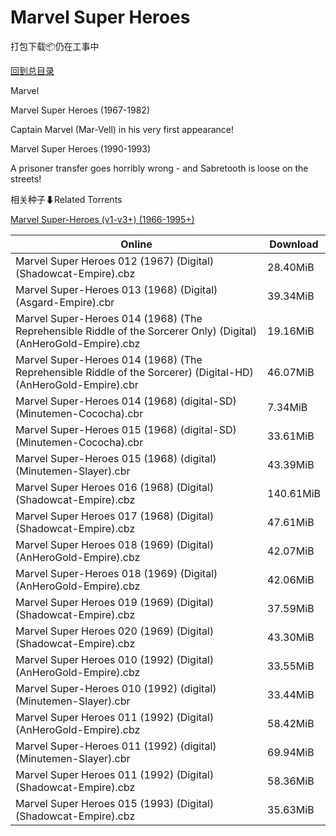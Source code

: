 # Marvel Super Heroes

打包下载📦仍在工事中

[回到总目录](/Catalogs.md)

Marvel

Marvel Super Heroes (1967-1982)

Captain Marvel (Mar-Vell) in his very first appearance!



Marvel Super Heroes (1990-1993)

A prisoner transfer goes horribly wrong - and Sabretooth is loose on the streets!





相关种子⬇Related Torrents

[Marvel Super-Heroes (v1-v3+) (1966-1995+)](https://github.com/alicewish/markdown/blob/master/torrent/Marvel-Super-Heroes--v1-v3----1966-1995.md)

Online | Download
--- | ---
Marvel Super Heroes 012 (1967) (Digital) (Shadowcat-Empire).cbz | 28.40MiB
Marvel Super-Heroes 013 (1968) (Digital) (Asgard-Empire).cbr | 39.34MiB
Marvel Super-Heroes 014 (1968) (The Reprehensible Riddle of the Sorcerer Only) (Digital) (AnHeroGold-Empire).cbz | 19.16MiB
Marvel Super-Heroes 014 (1968) (The Reprehensible Riddle of the Sorcerer) (Digital-HD) (AnHeroGold-Empire).cbr | 46.07MiB
Marvel Super-Heroes 014 (1968) (digital-SD) (Minutemen-Cococha).cbr | 7.34MiB
Marvel Super-Heroes 015 (1968) (digital-SD) (Minutemen-Cococha).cbr | 33.61MiB
Marvel Super-Heroes 015 (1968) (digital) (Minutemen-Slayer).cbr | 43.39MiB
Marvel Super Heroes 016 (1968) (Digital) (Shadowcat-Empire).cbz | 140.61MiB
Marvel Super Heroes 017 (1968) (Digital) (Shadowcat-Empire).cbz | 47.61MiB
Marvel Super Heroes 018 (1969) (Digital) (AnHeroGold-Empire).cbz | 42.07MiB
Marvel Super-Heroes 018 (1969) (Digital) (AnHeroGold-Empire).cbz | 42.06MiB
Marvel Super Heroes 019 (1969) (Digital) (Shadowcat-Empire).cbz | 37.59MiB
Marvel Super Heroes 020 (1969) (Digital) (Shadowcat-Empire).cbz | 43.30MiB
Marvel Super Heroes 010 (1992) (Digital) (AnHeroGold-Empire).cbz | 33.55MiB
Marvel Super-Heroes 010 (1992) (digital) (Minutemen-Slayer).cbr | 33.44MiB
Marvel Super Heroes 011 (1992) (Digital) (AnHeroGold-Empire).cbz | 58.42MiB
Marvel Super-Heroes 011 (1992) (digital) (Minutemen-Slayer).cbr | 69.94MiB
Marvel Super Heroes 011 (1992) (Digital) (Shadowcat-Empire).cbz | 58.36MiB
Marvel Super Heroes 015 (1993) (Digital) (Shadowcat-Empire).cbz | 35.63MiB